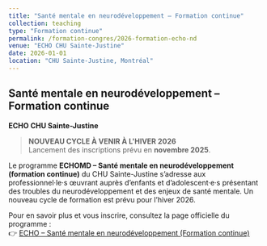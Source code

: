 ```yaml
---
title: "Santé mentale en neurodéveloppement – Formation continue"
collection: teaching
type: "Formation continue"
permalink: /formation-congres/2026-formation-echo-nd
venue: "ECHO CHU Sainte-Justine"
date: 2026-01-01
location: "CHU Sainte-Justine, Montréal"
---
```


## Santé mentale en neurodéveloppement – Formation continue  
**ECHO CHU Sainte-Justine**
> **NOUVEAU CYCLE À VENIR À L'HIVER 2026**  
> Lancement des inscriptions prévu en **novembre 2025**.

Le programme **ECHOMD – Santé mentale en neurodéveloppement (formation continue)** du CHU Sainte-Justine s’adresse aux professionnel·le·s œuvrant auprès d’enfants et d’adolescent·e·s présentant des troubles du neurodéveloppement et des enjeux de santé mentale. Un nouveau cycle de formation est prévu pour l’hiver 2026.

Pour en savoir plus et vous inscrire, consultez la page officielle du programme :  
👉 [ECHO – Santé mentale en neurodéveloppement (Formation continue)](https://enseignement.chusj.org/fr/Formation-continue/TelementoratECHO/Sante-mentale-en-neurodeveloppement-(ouvert))